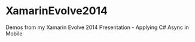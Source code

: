XamarinEvolve2014
=================

Demos from my Xamarin Evolve 2014 Presentation - Applying C# Async in Mobile
